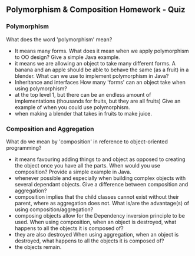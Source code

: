 ## Polymorphism & Composition Homework - Quiz
### Polymorphism
What does the word 'polymorphism' mean?
- It means many forms.
What does it mean when we apply polymorphism to OO design? Give a simple Java example.
- it means we are allowing an object to take many different forms. A banana and an apple should be able to behave the same (as a fruit) in a blender. 
What can we use to implement polymorphism in Java?
- Inheritance and interfaces
How many 'forms' can an object take when using polymorphism?
- at the top level 1, but there can be an endless amount of implementations (thousands for fruits, but they are all fruits)
Give an example of when you could use polymorphism.
- when making a blender that takes in fruits to make juice.

### Composition and Aggregation
What do we mean by 'composition' in reference to object-oriented programming?
- it means favouring adding things to and object as opposed to creating the object once you have all the parts. 
When would you use composition? Provide a simple example in Java.
- whenever possible and especially when building complex objects with several dependant objects. 
Give a difference between composition and aggregation?
- composition implies that the child classes cannot exist without their parent, where as aggregation does not.
What is/are the advantage(s) of using composition/aggregation?
- composing objects allow for the Dependency inversion principle to be used.
When using composition, when an object is destroyed, what happens to all the objects it is composed of?
- they are also destroyed
When using aggregation, when an object is destroyed, what happens to all the objects it is composed of?
- the objects remain. 